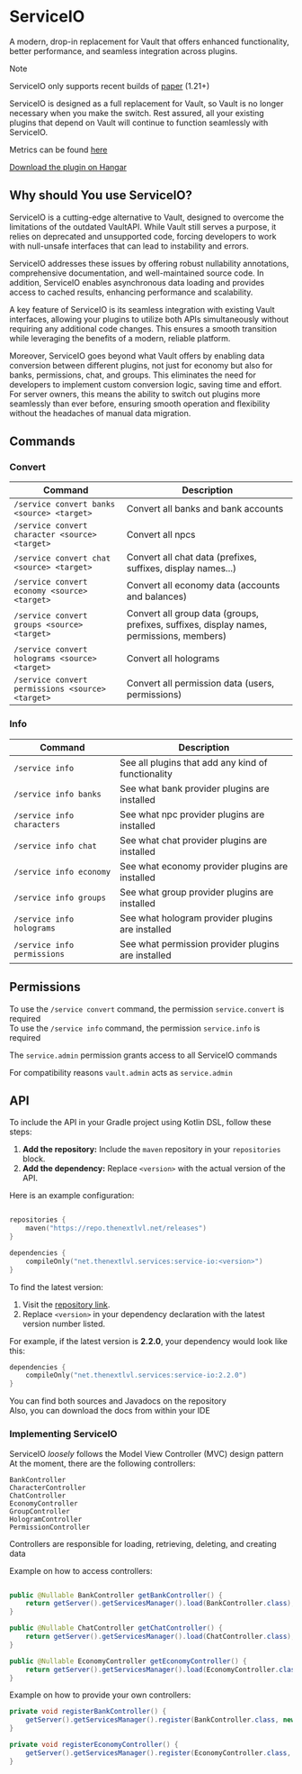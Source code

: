 # ServiceIO

A modern, drop-in replacement for Vault that offers enhanced functionality,
better performance, and seamless integration across plugins.

> [!NOTE]
> ServiceIO only supports recent builds of [paper](https://papermc.io/downloads/paper) (1.21+)
>
> ServiceIO is designed as a full replacement for Vault, so Vault is no longer necessary when you make the switch. Rest
> assured, all your existing plugins that depend on Vault will continue to function seamlessly with ServiceIO.

Metrics can be found [here](https://bstats.org/plugin/bukkit/TheNextLvl%20ServiceIO/23083)

[Download the plugin on Hangar](https://hangar.papermc.io/TheNextLvl/ServiceIO)

## Why should You use ServiceIO?

ServiceIO is a cutting-edge alternative to Vault, designed to overcome the limitations of the outdated VaultAPI. While
Vault still serves a purpose, it relies on deprecated and unsupported code, forcing developers to work with null-unsafe
interfaces that can lead to instability and errors.

ServiceIO addresses these issues by offering robust nullability annotations, comprehensive documentation, and
well-maintained source code. In addition, ServiceIO enables asynchronous data loading and provides access to cached
results, enhancing performance and scalability.

A key feature of ServiceIO is its seamless integration with existing Vault interfaces, allowing your plugins to utilize
both APIs simultaneously without requiring any additional code changes. This ensures a smooth transition while
leveraging the benefits of a modern, reliable platform.

Moreover, ServiceIO goes beyond what Vault offers by enabling data conversion between different plugins, not just for
economy but also for banks, permissions, chat, and groups. This eliminates the need for developers to implement custom
conversion logic, saving time and effort. For server owners, this means the ability to switch out plugins more
seamlessly than ever before, ensuring smooth operation and flexibility without the headaches of manual data migration.

## Commands

### Convert

| Command                                          | Description                                                                              |
|--------------------------------------------------|------------------------------------------------------------------------------------------|
| `/service convert banks <source> <target>`       | Convert all banks and bank accounts                                                      |
| `/service convert character <source> <target>`   | Convert all npcs                                                                         |
| `/service convert chat <source> <target>`        | Convert all chat data (prefixes, suffixes, display names...)                             |
| `/service convert economy <source> <target>`     | Convert all economy data (accounts and balances)                                         |
| `/service convert groups <source> <target>`      | Convert all group data (groups, prefixes, suffixes, display names, permissions, members) |
| `/service convert holograms <source> <target>`   | Convert all holograms                                                                    |
| `/service convert permissions <source> <target>` | Convert all permission data (users, permissions)                                         |

### Info

| Command                     | Description                                        |
|-----------------------------|----------------------------------------------------|
| `/service info`             | See all plugins that add any kind of functionality |
| `/service info banks`       | See what bank provider plugins are installed       |
| `/service info characters`  | See what npc provider plugins are installed        |
| `/service info chat`        | See what chat provider plugins are installed       |
| `/service info economy`     | See what economy provider plugins are installed    |
| `/service info groups`      | See what group provider plugins are installed      |
| `/service info holograms`   | See what hologram provider plugins are installed   |
| `/service info permissions` | See what permission provider plugins are installed |

## Permissions

To use the `/service convert` command, the permission `service.convert` is required<br/>
To use the `/service info` command, the permission `service.info` is required

The `service.admin` permission grants access to all ServiceIO commands

For compatibility reasons `vault.admin` acts as `service.admin`

## API

To include the API in your Gradle project using Kotlin DSL, follow these steps:

1. **Add the repository:** Include the `maven` repository in your `repositories` block.
2. **Add the dependency:** Replace `<version>` with the actual version of the API.

Here is an example configuration:

```kts

repositories {
    maven("https://repo.thenextlvl.net/releases")
}

dependencies {
    compileOnly("net.thenextlvl.services:service-io:<version>")
}
```

To find the latest version:

1. Visit the [repository link](https://repo.thenextlvl.net/#/releases/net/thenextlvl/services/service-io).
2. Replace `<version>` in your dependency declaration with the latest version number listed.

For example, if the latest version is **2.2.0**, your dependency would look like this:

```kts
dependencies {
    compileOnly("net.thenextlvl.services:service-io:2.2.0")
}
```

You can find both sources and Javadocs on the repository<br/>
Also, you can download the docs from within your IDE

### Implementing ServiceIO

ServiceIO _loosely_ follows the Model View Controller (MVC) design pattern<br>
At the moment, there are the following controllers:

    BankController
    CharacterController
    ChatController
    EconomyController
    GroupController
    HologramController
    PermissionController

Controllers are responsible for loading, retrieving, deleting, and creating data

Example on how to access controllers:

```java

public @Nullable BankController getBankController() {
    return getServer().getServicesManager().load(BankController.class);
}

public @Nullable ChatController getChatController() {
    return getServer().getServicesManager().load(ChatController.class);
}

public @Nullable EconomyController getEconomyController() {
    return getServer().getServicesManager().load(EconomyController.class);
}
```

Example on how to provide your own controllers:

```java
private void registerBankController() {
    getServer().getServicesManager().register(BankController.class, new YourBankController(), this, ServicePriority.Highest);
}

private void registerEconomyController() {
    getServer().getServicesManager().register(EconomyController.class, new YourEconomyController(), this, ServicePriority.Highest);
}
```
